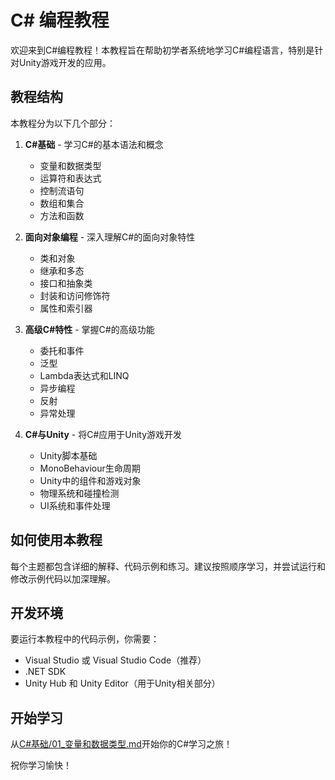 # C# 编程教程

欢迎来到C#编程教程！本教程旨在帮助初学者系统地学习C#编程语言，特别是针对Unity游戏开发的应用。

## 教程结构

本教程分为以下几个部分：

1. **C#基础** - 学习C#的基本语法和概念
   - 变量和数据类型
   - 运算符和表达式
   - 控制流语句
   - 数组和集合
   - 方法和函数

2. **面向对象编程** - 深入理解C#的面向对象特性
   - 类和对象
   - 继承和多态
   - 接口和抽象类
   - 封装和访问修饰符
   - 属性和索引器

3. **高级C#特性** - 掌握C#的高级功能
   - 委托和事件
   - 泛型
   - Lambda表达式和LINQ
   - 异步编程
   - 反射
   - 异常处理

4. **C#与Unity** - 将C#应用于Unity游戏开发
   - Unity脚本基础
   - MonoBehaviour生命周期
   - Unity中的组件和游戏对象
   - 物理系统和碰撞检测
   - UI系统和事件处理

## 如何使用本教程

每个主题都包含详细的解释、代码示例和练习。建议按照顺序学习，并尝试运行和修改示例代码以加深理解。

## 开发环境

要运行本教程中的代码示例，你需要：

- Visual Studio 或 Visual Studio Code（推荐）
- .NET SDK
- Unity Hub 和 Unity Editor（用于Unity相关部分）

## 开始学习

从[C#基础/01_变量和数据类型.md](C#基础/01_变量和数据类型.md)开始你的C#学习之旅！

祝你学习愉快！